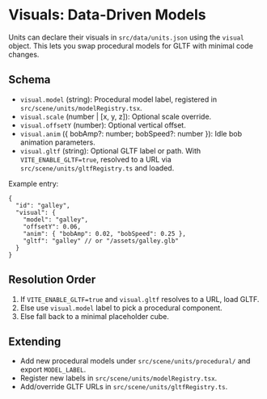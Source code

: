 # Visuals: Data-Driven Models

Units can declare their visuals in `src/data/units.json` using the `visual` object. This lets you swap procedural models for GLTF with minimal code changes.

## Schema

- `visual.model` (string): Procedural model label, registered in `src/scene/units/modelRegistry.tsx`.
- `visual.scale` (number | [x, y, z]): Optional scale override.
- `visual.offsetY` (number): Optional vertical offset.
- `visual.anim` ({ bobAmp?: number; bobSpeed?: number }): Idle bob animation parameters.
- `visual.gltf` (string): Optional GLTF label or path. With `VITE_ENABLE_GLTF=true`, resolved to a URL via `src/scene/units/gltfRegistry.ts` and loaded.

Example entry:

```
{
  "id": "galley",
  "visual": {
    "model": "galley",
    "offsetY": 0.06,
    "anim": { "bobAmp": 0.02, "bobSpeed": 0.25 },
    "gltf": "galley" // or "/assets/galley.glb"
  }
}
```

## Resolution Order

1. If `VITE_ENABLE_GLTF=true` and `visual.gltf` resolves to a URL, load GLTF.
2. Else use `visual.model` label to pick a procedural component.
3. Else fall back to a minimal placeholder cube.

## Extending

- Add new procedural models under `src/scene/units/procedural/` and export `MODEL_LABEL`.
- Register new labels in `src/scene/units/modelRegistry.tsx`.
- Add/override GLTF URLs in `src/scene/units/gltfRegistry.ts`.
